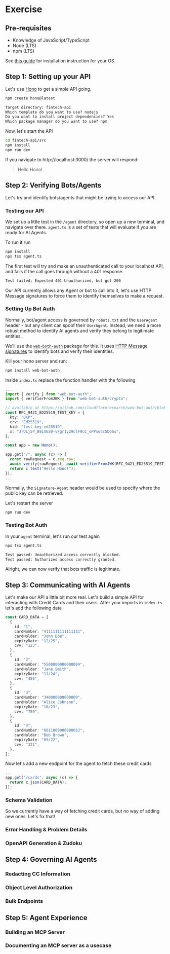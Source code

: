 # Exercise

## Pre-requisites

- Knowledge of JavaScript/TypeScript
- Node (LTS)
- npm (LTS)

See [this guide](https://docs.npmjs.com/downloading-and-installing-node-js-and-npm) for installation instruction for your OS.

## Step 1: Setting up your API

Let's use [Hono](https://hono.dev/docs/) to get a simple API going.

```bash
npm create hono@latest
```

```txt
Target directory: fintech-api
Which template do you want to use? nodejs
Do you want to install project dependencies? Yes
Which package manager do you want to use? npm
```

Now, let's start the API

```bash
cd fintech-api/src
npm install
npm run dev
```

If you navigate to http://localhost:3000/ the server will respond:

> Hello Hono!

## Step 2: Verifying Bots/Agents

Let's try and identify bots/agents that might be trying to access our API.

### Testing our API

We set up a little test in the `/agent` directory, so open up a new terminal, and navigate over there. `agent.ts` is a set of tests that will evaluate if you are ready for AI Agents.

To run it run

```bash
npm install
npx tsx agent.ts
```

The first test will try and make an unauthenticated call to your localhost API, and fails if the call goes through without a 401 response.

```bash
Test failed: Expected 401 Unauthorized, but got 200
```

Our API currently allows any Agent or bot to call into it, let's use HTTP Message signatures to force them to identify themselves to make a request.

### Setting Up Bot Auth

Normally, bot/agent access is governed by `robots.txt` and the `UserAgent` header - but any client can spoof their `UserAgent`. Instead, we need a more robust method to identify AI agents and verify they belong to legitimate entities.

We'll use the [`web-both-auth`](https://github.com/cloudflare/web-bot-auth/tree/main/packages/web-bot-auth) package for this. It uses [HTTP Message signatures](https://zuplo.com/blog/2025/06/05/identify-ai-agents-with-http-message-signatures) to identify bots and verify their identities.

Kill your hono server and run:

```bash
npm install web-bot-auth
```

Inside `index.ts` replace the function handler with the following

```ts
...
import { verify } from "web-bot-auth";
import { verifierFromJWK } from "web-bot-auth/crypto";

// available at https://github.com/cloudflareresearch/web-bot-auth/blob/main/examples/rfc9421-keys/ed25519.json
const RFC_9421_ED25519_TEST_KEY = {
  kty: "OKP",
  crv: "Ed25519",
  kid: "test-key-ed25519",
  x: "JrQLj5P_89iXES9-vFgrIy29clF9CC_oPPsw3c5D0bs",
};

const app = new Hono();

app.get("/", async (c) => {
  const rawRequest = c.req.raw;
  await verify(rawRequest, await verifierFromJWK(RFC_9421_ED25519_TEST_KEY));
  return c.text("Hello Hono!");
});
...
```

Normally, the `Signature-Agent` header would be used to specify where the public key can be retrieved.

Let's restart the server

```bash
npm run dev
```

### Testing Bot Auth

In your `agent` terminal, let's run our test again

```bash
npx tsx agent.ts
```

```txt
Test passed: Unauthorized access correctly blocked.
Test passed: Authorized access correctly granted.
```

Alright, we can now verify that bots traffic is legitimate.

## Step 3: Communicating with AI Agents

Let's make our API a little bit more real. Let's build a simple API for interacting with Credit Cards and their users. After your imports in `index.ts` let's add the following data

```ts
const CARD_DATA = [
  {
    id: "1",
    cardNumber: "4111111111111111",
    cardHolder: "John Doe",
    expiryDate: "12/25",
    cvv: "123",
  },
  {
    id: "2",
    cardNumber: "5500000000000004",
    cardHolder: "Jane Smith",
    expiryDate: "11/24",
    cvv: "456",
  },
  {
    id: "3",
    cardNumber: "340000000000009",
    cardHolder: "Alice Johnson",
    expiryDate: "10/23",
    cvv: "789",
  },
  {
    id: "4",
    cardNumber: "6011000000000012",
    cardHolder: "Bob Brown",
    expiryDate: "09/22",
    cvv: "321",
  },
];
```

Now let's add a new endpoint for the agent to fetch these credit cards

```ts
...
app.get("/cards", async (c) => {
  return c.json(CARD_DATA);
});
```

### Schema Validation

So we currently have a way of fetching credit cards, but no way of adding new ones. Let's fix that!

### Error Handling & Problem Details

### OpenAPI Generation & Zudoku

## Step 4: Governing AI Agents

### Redacting CC Information

### Object Level Authorization

### Bulk Endpoints

## Step 5: Agent Experience

### Building an MCP Server

### Documenting an MCP server as a usecase
